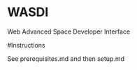 # WASDI

Web Advanced Space Developer Interface

#Instructions

See prerequisites.md and then setup.md